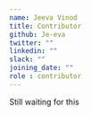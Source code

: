 ```yaml
---
name: Jeeva Vinod
title: Contributor
github: Je-eva
twitter: ""
linkedin: ""
slack: ""
joining_date: ""
role : contributor
---
```


Still waiting for this
